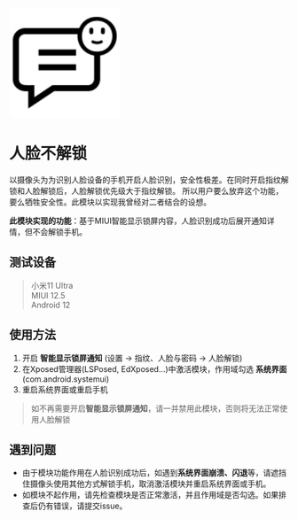<img src="doc/icon.svg" width="200">

# 人脸不解锁
以摄像头为为识别人脸设备的手机开启人脸识别，安全性极差。在同时开启指纹解锁和人脸解锁后，人脸解锁优先级大于指纹解锁。 
所以用户要么放弃这个功能，要么牺牲安全性。此模块以实现我曾经对二者结合的设想。  
  
**此模块实现的功能**：基于MIUI智能显示锁屏内容，人脸识别成功后展开通知详情，但不会解锁手机。

## 测试设备
> 小米11 Ultra  
> MIUI 12.5  
> Android 12

## 使用方法
1. 开启 **智能显示锁屏通知** (设置 -> 指纹、人脸与密码 -> 人脸解锁)
2. 在Xposed管理器(LSPosed, EdXposed...)中激活模块，作用域勾选 **系统界面**(com.android.systemui)
3. 重启系统界面或重启手机
> 如不再需要开启**智能显示锁屏通知**，请一并禁用此模块，否则将无法正常使用人脸解锁

## 遇到问题
* 由于模块功能作用在人脸识别成功后，如遇到**系统界面崩溃、闪退**等，请遮挡住摄像头使用其他方式解锁手机，取消激活模块并重启系统界面或手机。
* 如模块不起作用，请先检查模块是否正常激活，并且作用域是否勾选。如果排查后仍有错误，请提交issue。


